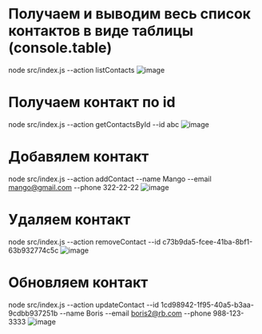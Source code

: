 # Получаем и выводим весь список контактов в виде таблицы (console.table)
node src/index.js --action listContacts
![image](https://user-images.githubusercontent.com/88406133/192119010-8034cc38-6161-4021-bd30-9aa90fe003c8.png)


# Получаем контакт по id
node src/index.js --action getContactsById --id abc
![image](https://user-images.githubusercontent.com/88406133/192118651-c05faf38-0f6a-4caa-bd5c-7fdc0ed130ef.png)


# Добавялем контакт
node src/index.js --action addContact --name Mango --email mango@gmail.com --phone 322-22-22
![image](https://user-images.githubusercontent.com/88406133/192118691-7cb68d6d-027c-46ee-bfe8-1ad399d92107.png)


# Удаляем контакт
node src/index.js --action removeContact --id c73b9da5-fcee-41ba-8bf1-63b932774c5c
![image](https://user-images.githubusercontent.com/88406133/192118715-078410f5-8c69-4b51-95f3-cc95d7e9723e.png)

# Обновляем контакт
node src/index.js --action updateContact --id 1cd98942-1f95-40a5-b3aa-9cdbb937251b --name Boris --email boris2@rb.com --phone 988-123-3333
![image](https://user-images.githubusercontent.com/88406133/192118925-737e4886-ac3c-4d9d-ae2d-aba40023018f.png)


